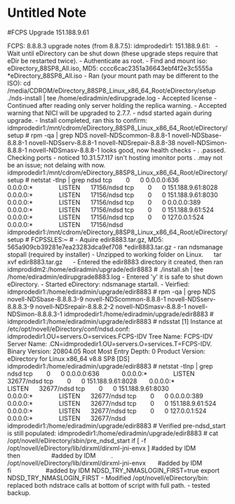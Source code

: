 # Untitled Note

#FCPS Upgrade 151.188.9.61

FCPS: 8.8.8.3 upgrade notes (from 8.8.7.5):
idmprodedir1: 151.188.9.61:
 
\- Wait until eDirectory can be shut down (these upgrade steps require that eDir be restarted twice).
\- Authenticate as root.
\- Find and mount iso: eDirectory\_88SP8\_All.iso, MD5: cccc6cac2351a36643ebf4f2e3c5555a \*eDirectory\_88SP8\_All.iso
\- Ran (your mount path may be different to the ISO):
cd /media/CDROM/eDirectory\_88SP8\_Linux\_x86\_64\_Root/eDirectory/setup
./nds-install | tee /home/ediradmin/edirupgrade.log
\- Accepted license
\- Continued after reading only server holding the replica warning.
\- Accepted warning that NICI will be upgraded to 2.7.7.
\- ndsd started again during upgrade.
\- Install completed, ran this to confirm:
idmprodedir1:/mnt/cdrom/eDirectory\_88SP8\_Linux\_x86\_64\_Root/eDirectory/setup # rpm -qa | grep NDS
novell-NDScommon-8.8.8-1
novell-NDSbase-8.8.8-1
novell-NDSserv-8.8.8-1
novell-NDSrepair-8.8.8-38
novell-NDSimon-8.8.8-1
novell-NDSmasv-8.8.8-1
looks good, now health checks - . .passed.
Checking ports - noticed 10.31.57.117 isn't hosting imonitor ports . .may not be an issue; not delaing with now.
idmprodedir1:/mnt/cdrom/eDirectory\_88SP8\_Linux\_x86\_64\_Root/eDirectory/setup # netstat -tlnp | grep ndsd
tcp        0      0 0.0.0.0:636             0.0.0.0:\*               LISTEN      17156/ndsd
tcp        0      0 151.188.9.61:8028       0.0.0.0:\*               LISTEN      17156/ndsd
tcp        0      0 151.188.9.61:8030       0.0.0.0:\*               LISTEN      17156/ndsd
tcp        0      0 0.0.0.0:389             0.0.0.0:\*               LISTEN      17156/ndsd
tcp        0      0 151.188.9.61:524        0.0.0.0:\*               LISTEN      17156/ndsd
tcp        0      0 127.0.0.1:524           0.0.0.0:\*               LISTEN      17156/ndsd
idmprodedir1:/mnt/cdrom/eDirectory\_88SP8\_Linux\_x86\_64\_Root/eDirectory/setup #
FCPSSLES:~ #
\- Aquire edir8883.tar.gz, MD5: 565a909cb39281e7ea23283dca9ef708 \*edir8883.tar.gz
\- ran ndsmanage stopall (required by installer)
\- Unzipped to working folder on Linux.
     tar xvf edir8883.tar.gz
    
\- Entered the edir8883 directory it created, then ran
idmprodidm2:/home/ediradmin/upgrade/edir8883 # ./install.sh | tee /home/ediradmin/edirupgrade8883.log
\- Entered 'y' it is safe to shut down eDirectory.
\- Started eDirectory: ndsmanage startall.
\- Veirfied:
idmprodedir1:/home/ediradmin/upgrade/edir8883 # rpm -qa | grep NDS
novell-NDSbase-8.8.8.3-9
novell-NDScommon-8.8.8-1
novell-NDSserv-8.8.8.3-9
novell-NDSrepair-8.8.8.2-2
novell-NDSmasv-8.8.8-1
novell-NDSimon-8.8.8.3-1
idmprodedir1:/home/ediradmin/upgrade/edir8883 #
idmprodedir1:/home/ediradmin/upgrade/edir8883 # ndsstat
\[1\] Instance at /etc/opt/novell/eDirectory/conf/ndsd.conf:  idmprodedir1.OU=servers.O=services.FCPS-IDV
Tree Name: FCPS-IDV
Server Name: .CN=idmprodedir1.OU=servers.O=services.T=FCPS-IDV.
Binary Version: 20804.05
Root Most Entry Depth: 0
Product Version: eDirectory for Linux x86\_64 v8.8 SP8 \[DS\]
idmprodedir1:/home/ediradmin/upgrade/edir8883 # netstat -tlnp | grep ndsd
tcp        0      0 0.0.0.0:636             0.0.0.0:\*               LISTEN      32677/ndsd
tcp        0      0 151.188.9.61:8028       0.0.0.0:\*               LISTEN      32677/ndsd
tcp        0      0 151.188.9.61:8030       0.0.0.0:\*               LISTEN      32677/ndsd
tcp        0      0 0.0.0.0:389             0.0.0.0:\*               LISTEN      32677/ndsd
tcp        0      0 151.188.9.61:524        0.0.0.0:\*               LISTEN      32677/ndsd
tcp        0      0 127.0.0.1:524           0.0.0.0:\*               LISTEN      32677/ndsd
idmprodedir1:/home/ediradmin/upgrade/edir8883 #
Verified pre-ndsd\_start is still populated:
idmprodedir1:/home/ediradmin/upgrade/edir8883 # cat /opt/novell/eDirectory/sbin/pre\_ndsd\_start
if \[ -f /opt/novell/eDirectory/lib/dirxml/dirxml-jni-envx \] #added by IDM
then                  #added by IDM
        . /opt/novell/eDirectory/lib/dirxml/dirxml-jni-envx       #added by IDM
fi                    #added by IDM
NDSD\_TRY\_NMASLOGIN\_FIRST=true
export NDSD\_TRY\_NMASLOGIN\_FIRST
\- Modified /opt/novell/eDirectory/bin: replaced both ndstrace calls at bottom of script with full path.
\- tested backup.
